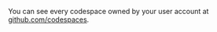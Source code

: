 You can see every codespace owned by your user account at [github.com/codespaces](https://github.com/codespaces).
